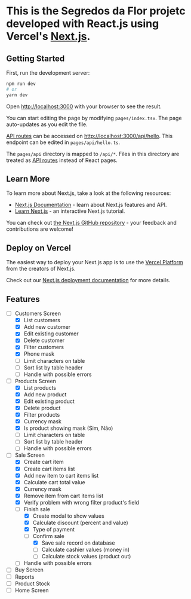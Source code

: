 # This is the Segredos da Flor projetc developed with React.js using Vercel's [Next.js](https://nextjs.org/).

## Getting Started

First, run the development server:

```bash
npm run dev
# or
yarn dev
```

Open [http://localhost:3000](http://localhost:3000) with your browser to see the result.

You can start editing the page by modifying `pages/index.tsx`. The page auto-updates as you edit the file.

[API routes](https://nextjs.org/docs/api-routes/introduction) can be accessed on [http://localhost:3000/api/hello](http://localhost:3000/api/hello). This endpoint can be edited in `pages/api/hello.ts`.

The `pages/api` directory is mapped to `/api/*`. Files in this directory are treated as [API routes](https://nextjs.org/docs/api-routes/introduction) instead of React pages.

## Learn More

To learn more about Next.js, take a look at the following resources:

- [Next.js Documentation](https://nextjs.org/docs) - learn about Next.js features and API.
- [Learn Next.js](https://nextjs.org/learn) - an interactive Next.js tutorial.

You can check out [the Next.js GitHub repository](https://github.com/vercel/next.js/) - your feedback and contributions are welcome!

## Deploy on Vercel

The easiest way to deploy your Next.js app is to use the [Vercel Platform](https://vercel.com/new?utm_medium=default-template&filter=next.js&utm_source=create-next-app&utm_campaign=create-next-app-readme) from the creators of Next.js.

Check out our [Next.js deployment documentation](https://nextjs.org/docs/deployment) for more details.


## Features

- [ ] Customers Screen
     - [x] List customers
     - [x] Add new customer
     - [x] Edit existing customer
     - [x] Delete customer
     - [x] Filter customers
     - [x] Phone mask
     - [ ] Limit characters on table
     - [ ] Sort list by table header
     - [ ] Handle with possible errors
- [ ] Products Screen
     - [x] List products
     - [x] Add new product
     - [x] Edit existing product
     - [x] Delete product
     - [x] Filter products
     - [x] Currency mask
     - [x] Is product showing mask (Sim, Não)
     - [ ] Limit characters on table
     - [ ] Sort list by table header
     - [ ] Handle with possible errors
- [ ] Sale Screen
     - [x] Create cart item
     - [x] Create cart items list
     - [x] Add new item to cart items list
     - [x] Calculate cart total value
     - [x] Currency mask
     - [x] Remove item from cart items list
     - [x] Verify problem with wrong filter product's field
     - [ ] Finish sale
          - [x] Create modal to show values
          - [x] Calculate discount (percent and value)
          - [x] Type of payment
          - [ ] Confirm sale
               - [X] Save sale record on database
               - [ ] Calculate cashier values (money in)
               - [ ] Calculate stock values (product out)
     - [ ] Handle with possible errors
- [ ] Buy Screen
- [ ] Reports
- [ ] Product Stock
- [ ] Home Screen